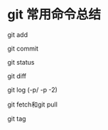 # git 常用命令总结

git add

git commit 

git status

git diff

git log (-p/ -p -2)

git fetch和git pull

git tag